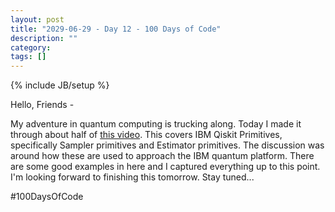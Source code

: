 ```yaml
---
layout: post
title: "2029-06-29 - Day 12 - 100 Days of Code"
description: ""
category: 
tags: []
---
```

{% include JB/setup %}

Hello, Friends -

My adventure in quantum computing is trucking along. Today I made it through about half of [this video](https://www.youtube.com/watch?v=OuYz02clnx4). This covers IBM Qiskit Primitives, specifically Sampler primitives and Estimator primitives. The discussion was around how these are used to approach the IBM quantum platform. There are some good examples in here and I captured everything up to this point. I'm looking forward to finishing this tomorrow. Stay tuned...

#100DaysOfCode